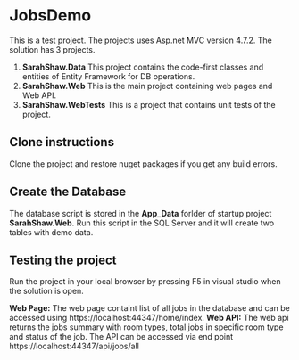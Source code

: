 # JobsDemo

This is a test project. The projects uses Asp.net MVC version 4.7.2.
The solution has 3 projects. 

1. **SarahShaw.Data** This project contains the code-first classes and entities of Entity Framework for DB operations.
2. **SarahShaw.Web** This is the main project containing web pages and Web API.
3. **SarahShaw.WebTests** This is a project that contains unit tests of the project.


## Clone instructions
Clone the project and restore nuget packages if you get any build errors.

## Create the Database
The database script is stored in the **App_Data** forlder of startup project **SarahShaw.Web**. Run this script in the SQL Server and it will create two tables with demo data.

## Testing the project
Run the project in your local browser by pressing F5 in visual studio when the solution is open.

**Web Page:** The web page containt list of all jobs in the database and can be accessed using https://localhost:44347/home/index.
**Web API:** The web api returns the jobs summary with room types, total jobs in specific room type and status of the job. The API can be accessed via end point https://localhost:44347/api/jobs/all
